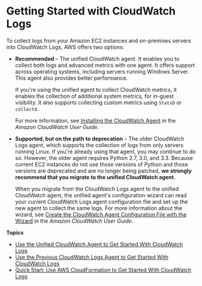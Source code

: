 # Getting Started with CloudWatch Logs<a name="CWL_GettingStarted"></a>

To collect logs from your Amazon EC2 instances and on\-premises servers into CloudWatch Logs, AWS offers two options:
+ **Recommended** – The unified CloudWatch agent\. It enables you to collect both logs and advanced metrics with one agent\. It offers support across operating systems, including servers running Windows Server\. This agent also provides better performance\.

  If you're using the unified agent to collect CloudWatch metrics, it enables the collection of additional system metrics, for in\-guest visibility\. It also supports collecting custom metrics using `StatsD` or `collectd`\.

  For more information, see [Installing the CloudWatch Agent](https://docs.aws.amazon.com/AmazonCloudWatch/latest/monitoring/install-CloudWatch-Agent-on-EC2-Instance.html) in the *Amazon CloudWatch User Guide*\.
+ **Supported, but on the path to deprecation** – The older CloudWatch Logs agent, which supports the collection of logs from only servers running Linux\. If you're already using that agent, you may continue to do so\. However, the older agent requires Python 2\.7, 3\.0, and 3\.3\. Because current EC2 instances do not use those versions of Python and those versions are deprecated and are no longer being patched, **we strongly recommend that you migrate to the unified CloudWatch agent\.**

  When you migrate from the CloudWatch Logs agent to the unified CloudWatch agent, the unified agent's configuration wizard can read your current CloudWatch Logs agent configuration file and set up the new agent to collect the same logs\. For more information about the wizard, see [ Create the CloudWatch Agent Configuration File with the Wizard](https://docs.aws.amazon.com/AmazonCloudWatch/latest/monitoring/create-cloudwatch-agent-configuration-file-wizard.html) in the *Amazon CloudWatch User Guide*\.

**Topics**
+ [Use the Unified CloudWatch Agent to Get Started With CloudWatch Logs](UseCloudWatchUnifiedAgent.md)
+ [Use the Previous CloudWatch Logs Agent to Get Started With CloudWatch Logs](UsePreviousCloudWatchLogsAgent.md)
+ [Quick Start: Use AWS CloudFormation to Get Started With CloudWatch Logs](QuickStartCloudFormation.md)